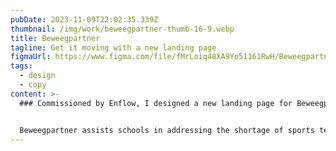 ```yaml
---
pubDate: 2023-11-09T22:02:35.339Z
thumbnail: /img/work/beweegpartner-thumb-16-9.webp
title: Beweegpartner
tagline: Get it moving with a new landing page
figmaUrl: https://www.figma.com/file/fMrLoiq48XA9Yo51161RwH/Beweegpartner?type=design&node-id=3%3A5&mode=design&t=VBBFvo7lQvxsylm5-1
tags:
  - design
  - copy
content: >-
  ### Commissioned by Enflow, I designed a new landing page for Beweegpartner.


  Beweegpartner assists schools in addressing the shortage of sports teachers. [Enflow](https://www.enflow.nl) asked me to create multiple landing pages that best bring forward the vision and new branding of Beweegpartner.
---
```

